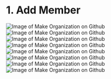 # 1. Add Member
![Image of Make Organization on Github](https://lh3.googleusercontent.com/B0dYTZD_8GGV1ecixEe_KuiKoGpKpG2CiyZ4wuuyj18h9rirrGiXWtJYYyYX6oUtA_ot_hDdUFnxGos0CIzmpFoN7iYkdIGHPIjZrU14Dht6UFVH8OjzqVGR3D6xCDvQYrKzQPWzfSPg7_Gg_ALPst5wvFF0zV93Yn_tFnsHRtmQ6iGO2m4N1zwqITQw_MSgaidd7eDakaiDBvYMbZRI9VfAX6WAuhV5p5oiHILfwy-tv-quJ06yJbElQz1-mwzwqUV4b5lMAUGp6aaGfdhsRUucL-V0V4yQEbj5U3JRDBBxmTjoiPMFSRsJRTb6duK7lUsZZAh92EaUIkFOIFPVqCiCgUhTTm8JR-QgNha6XJaZI3K7UpHINzcLkkeVZ8m5XKC6R78Ipn5pybt3fYOYVC5yR3ginRZuLgq94-EhcWt26hnIKGi2vxUiRdJ7fdyEbsC8cbh-Jnkff_XH4EOHsKe635NzU9qGqhW_AQlNhMOyJjJ6STHH-KydWvNZCCeElGqPR2keVj3ntzyxzZ07omHEgYXSH0kp02xh0Y7IwsIK1a6nBAU6OQXYxIphYVUQBco46yk69HUO5osp73iEpeMnW-emLoHw5kvlNJlpk0AU-6cPMuH4oGXfMSWPnC8uZpXIR5BZYJKF6ilfjLehjaL2GyDXgkPaGzDL6Er0PKngXGpi3rr02Q=w1329-h555-no)
![Image of Make Organization on Github](https://lh3.googleusercontent.com/HaYZqPMG7WoVYW3AJoFf3SRXY4uy2QO81oSkUiJ2M5XGSgjbgb_1nn1sdkHiszmjD_R7ZTgBXXtqA47Lvgionk0JT3QXbqvjyviKLzvzAG3W0f8cCw6uXBwk9IMzDwFuCQJbpYXPjNIyhfGyrNCV41-3pJ8tyFC4DXlpezmM3Wfu-UxIKuJ7a_es3AegE53oDA0-CjnhU858lNVgQJOZOQEGE41NrNdnhjCy1jt1BuAIbGjoISWFAUryZiMXQI1sbCHdPqEyp8__o0NpZrZLx1pWn6uVO8em2PC4ly0w0_vxkGVEKYkhm0xnljPa5ZIF3DRz2j6s9T0p5MMIJBtyEVeefgXA5_bufZztK1QQuw2A3S4uloU70aojVr0I0yrpgQDqy14hI2D8ReZKViVsdeelw6NNIsI-aEKPtuwkLRGQ_3SS9pKJMR3bEIkap7Y7Wp_jeNAx2sOvZ6tPpRRWXYLK_K4h9qckFPcXZWA7loZ8G88cDjltGmjqYagMofK2hgmLbyxsROoO8tD43rKl6Cb4Qjw_P-2PkqjBdun3-JClQKd5luAqiL504DyT4c00ErrLTE8ku0q33BoRlz9Nn245odN9UHZuTWkchYPiOZJ0U93oNeuaSZp28fd6qMEy_uBXycjtgJ_nY9JXj2RQEKpVSSjPQ9P6v6SnMZlEm80WaeacljSvLA=w1331-h561-no)
![Image of Make Organization on Github](https://lh3.googleusercontent.com/FIN4pXMqAhbbQAbmJJQDOtn4oIVm-TMYRZk9ZK_ea0PhV-TTyuZtanggFS8-z8ROfWuIfKKqr04nQOiIJGIlY2JXp4Rj2hlhjevhJb8OUrczoDKghlPOeNggXjdhG0dM1XqjT0uJd2Ht852-OYjuRDOsJbbcZQ_LEGUfmL0r2Vhy4-qxwdJfo_U7bkkPM_YOfrefhhdNVYoZ4tNjsKKzGx3K76ifQqmNwKFTV42tsljZeEVGgo_BzlnEbEfDckJw700_LXYfOVdVFlDXLzL0IrDne2xDABj-4LHzxxWS-RX2zkMmuT3bn3rNj6iMR2IrqPGr_yo2JLc7YHe4PP7JnkDBBvEbi5IWQbGB8s2cC6Qsd1jLQN7Nd0ds8rWNRUOxbMmBdWTDuDYtVYEMrzxkqWD1i7TLfMyBTHdihx2QdOU3t8Rp_xoGAe4nf9OP0k03ctTCBFTHz3WcV8vNNuSQKud79lUD6rCMOfTHaYMohG0jNLST8KUsaHaBW-BJovHbpGAZf9xdpva-awTzcbI2Qc3CZdY2gqI3_2XR6Vl3Nfwd1YQG2i49H0jdOkU6YkiI0Nv2dLe2vLEWhKY_SsMovoez3KnKJskpGllrK13qqWTsww8RHIo-25_uw6uO3pKvwGbpRq9OXwiP0D1DfC7p5cUivLkzNe6pkQVHB1aclfMtXOxMIwHAdA=w1335-h430-no)
![Image of Make Organization on Github](https://lh3.googleusercontent.com/yT5t4zu_uytLs9X7uq3Alze-YPPGvkyp8IuCuMvGzI_GSYgP22V6TqHGQaDZVgwYk1pZHtL2TV5JYG9zH_DmT4_TI2Ph8ebwgucpA8fKdgCwVnZ_N9AuhgbrXTsiM9V-Ykbh2v4xzKofw39NJOIsHQdZBdaVXVO9bFE3rFzQ3h2kKPCN5cHAyYlmszMk5LJ7gQFRAgemEjZ7OxYAc9oPTi_SedrgWsQgCCqKQjmkFulDg0miGvW0LNAiEZwgqN_RGxDZyGfdC-P-MlfoJ-k_W81bqVb-Wwfg8rzQauAeqJP9xwkLHNmM3ro7Hxrd2XxAkdc3Py-h83mrH8HWTSu_kYbxIbF5lSzsEi2Z2F-fdmgrePqUm0uiqKYOXAYraehjVb-908ptrogZmyNVbHUfU-6rYqS0aCjDj59S1blrGatkytcmrYPk5S3SmfrUsOwEwWghkw5iLP3318Eork5LabuAxpwfDgmWbceLxTW7QWQFEsyP97P7jNZJjfSmrm928alTx-yIOI80g7DOKPlwPr3h8dR9czy1SRm6zFyPV0Yd0jl1f7H1Ip-tKQlsa3e7Jsn7YMCyzAPI1rCarGAy2BssjplUecbwZHJHUBlzsgOAME5cb_7kkm1ZtPyyIFO4avmuumjT_132I7hf70grDdvJH-Q-5k5wTfkEJLAIbgUe7tlgHatB8w=w1313-h433-no)
![Image of Make Organization on Github](https://lh3.googleusercontent.com/50ZQbmjMrIZIkijp-Fn4hqpVGhrpp1vnRXaN_gnHXpxdO3sIeTgtG6IqUWLcOV1M_Y8IaHnjb2MS89pR0ZY2m2W6hgBFQW-e2iKfGcdIRxMbVfBjKwYzRVKNY8VYbsHkbOANHX8-unlAw6kUEuoVCGKd6jJEdCsPQASVJmX41wykTug85aS_eXc5ftX2SpduoVMzXIElIsbzcEEUu4wHgxvdoC_pe5b3LejANmxR0UzSIcjCCe-syI-cIOF16_8M76Cz_TQYvix7-h1iAvMavtMFdni2-_CkgM8bbJrg7W6bTp0B8oq6MZgjFtVsmYCTx2UzSnbNwGpaKbmKaX-hVQi3ECN1d87oPtJjc8Fmt6VGnvMTcxKWPNqOlhsK3KqqveS0qgC_pso1Vnpw0QNjdvBZJbgvAs_b16u1FD7dytefmBSVH42rZQR_TZGguhdfzxuwNvmQVq0u-bfJ1Ghi6QVTkgeiTWxO0bjoqJAHdN_17BSCQDNm5GpYPi7uUXRG3ASxsTWsXHoueWMf3UmQDD8nEUUpTcTLe9T1dJNA6ZbBCrRnvOB2suDWbK9ygkXB7w3rCdJtFcSpEXkt1b24IMrISdy2EXub3SScEGhsjPjFWnwDCK9ePiqV3IWGSEBFSa1ObC0ErvVtOs65W7_iwF9tcjGITiGo9oIrAZ92rgPMOpP4uEbBNg=w1311-h430-no)
![Image of Make Organization on Github](https://lh3.googleusercontent.com/0KbaLybrTwy62C2-tx-xCwhUF6tbpFuDO3RwRH7k1a-H2J6yu4iYMinS3EEn5VBWBxarhtW7JtpIKBPW1hVzCoOnUfCq9WetR-s6fpwm1v_JqbnuO-XVhab43d_BmT2wdHhlxE1SjepLfCRMS0S2LdWne0-tAjZJP7GKiEt1w1Rw1J-3f7BJxfzq7dM4D6Je8iwWEPime29tyKSglXoMWTQmQfgl8WbMM-WCjVfKxNAslCKLDE0TRx9b4ZTdfDA4_MFpsPBT-TcY2lGKU-mq4MYbEUH0KXGpxO6G-Lk5b6A1ltHyMLqjXsKS-akY0pMNEb1jKXPbVQh2cGYKkBfWrsRuMHKoOfpsnNLopIOiqy42QigFHcuk4nDiUBsmrSLQwH8j2FzT7_93BsQhroDugZYWH8m3ogn-dYBwUTy1TzE5CHCCwdKiH_deIEeJKxQuLjyi6yda-A12uQHRf2R4j4eRq7W_Ivftu7k0h6VsXtLnBZEyRsWD3ZXOmlQIwZqaNwQktw1iGoFc_hShuAHZfAlEZCW50KH68bGLIYIlfY3-fEUhSqdjcE13OD0t_FAH82Q30DZ0UK5rR58kcX4k8pUlEEGmnwM85d0PKlVQJ3bLmuoIsVnD1IKvl6XEtmMKmxoua-ubG0rcVUiam2Kzi6vL7i4BSyF5ZGjHfRkxcIVo3jeAX2vj9g=w1330-h550-no)
![Image of Make Organization on Github](https://lh3.googleusercontent.com/inmb5bOk4ll4QrNB-34JV5GWK8PeDnwSFBDCd3otJq-vb0w7dXK-ypTB52DPczMQaNt0iwtTwWZZaHOXQNipZM91Hm0D26fAKKSrw02OHRitWbC0vOqWIKC_hhCsCdBLinUeKQIbmQJcNM9-JbzJARRWFvKAGdITcM7w9iUhk9cZToGPK2cmLp9dAXmvU9Y7gO3sh4SZ1KfGa8lBGPhx2JXFCgD9-h-4bPSqVx6Hep92sxyzDqZk9ygZxplY6bnmclmAqDj6AEBAx3E_hLyyJzqouoqFQTqqZxvl_jSMVRGUx-thBkEPCnBfzo4ah0PIJCYRM_4roJ-yXGsSs8lLaG-rTYFP0mh2Vwz1zQkr3frpJlDIt-ZMM6JjmfGCkAokAvZ1z5k4YC7rlfc_S-8IdOhv12RPJb45mJkuXERpa5ViD9oFCDYst3iOaFCVWyd7UD0p_pBDXFkjtfhOWKhfOuokoKQXgdL-970NXDBVwM-zzBB4qCzuP3h7u_8Uhopp6HNfe7u_izpAXmlqtjzxEfxoqI07R0aKBuy4ISt8xiEZA6BXyL6mmsnl5UT0bsHzf8DvKXK7vpti2wkvmyv55OPlSUjoGM05kqK9msq0M6LAwFjvoK3j8YV6KiBPVj2fhSL9ahyRYAJ5H8aptpXy3ZswowgXpA8rZwHny1TQaArmXYE4d6mJ7g=w1328-h608-no)
![Image of Make Organization on Github](https://lh3.googleusercontent.com/89wC-Usbxam9QUqNLrpNdl8e_yTRVGmSg6Z5weRBWkzEUshsDarMgiYnxDwIy4xRpMfsvqrMovy9Zah84wLjA5G1qHDJ2rS8uqXGgdQNC9NEaU_Cp7CV2-HW3GErWjpVEFweiwyAvbdw8rkQMSt0jHpkyHJ0pP3I7kLa9x_DkEcHvx3gj5tNmcSq9qbW4eG80gHY7Kr9CQ29tL-STFEggMDblpEeJS3o5XnRbrDkv2o_z7iM_EFZRO2oiKJ-y5BiuBv7udoKG3OY6E6ThC_ESScTYmaYjfB8aU362R9BpXF2xVw5pnxTGylk50OjMAOkYYWpjD1MzAY6rA8CwbGq1hYa730NrSOg4QbIsUrSUq368d-3rSdB_uCL3DjYVCW0r9Kz2wlbDSP0X6OuC67SB9vmMqjYo_fWFBMm-HcTvNfjM7QCEwAiQ-5Rm_x6bqpx7xCGitEmOKn-loSFk1325fAw-q3wqqC2mtYEaqbD-UQ7IfBBxV125VYB4JrbdQdUfzB388fHbfRgDSp_5JOkN_Z4pf7yabRBh3098kynalVGmatFxpVwe3GxnU3gAhN1ZTeVVh6K_pj3cyKEG0bG-U_s222Mss80bYV1Ybsouxu7TPVzhCzxU9ppVrmvso4U-c_7LY388jss67X62p9TUuxCgcTG1_lSB_rmkr93bGpasfw_H-ecQw=w1332-h430-no)
